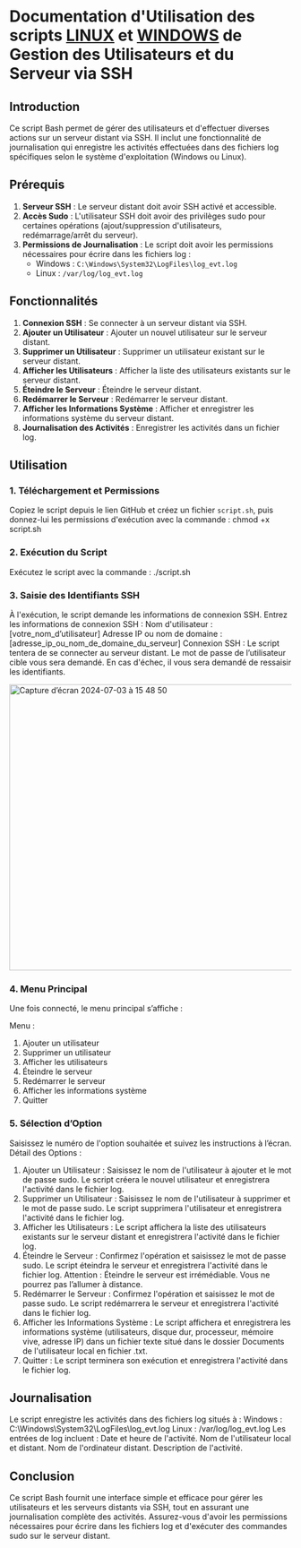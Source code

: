 # Documentation d'Utilisation des scripts [LINUX](https://github.com/WildCodeSchool/tssr-2405-p2-g1-Scripting/edit/main/LINUX_Script.sh) et [WINDOWS](https://github.com/WildCodeSchool/tssr-2405-p2-g1-Scripting/edit/main/WINDOWS_Script.ps1) de Gestion des Utilisateurs et du Serveur via SSH

## Introduction
Ce script Bash permet de gérer des utilisateurs et d'effectuer diverses actions sur un serveur distant via SSH. Il inclut une fonctionnalité de journalisation qui enregistre les activités effectuées dans des fichiers log spécifiques selon le système d'exploitation (Windows ou Linux).

## Prérequis
1. **Serveur SSH** : Le serveur distant doit avoir SSH activé et accessible.
2. **Accès Sudo** : L'utilisateur SSH doit avoir des privilèges sudo pour certaines opérations (ajout/suppression d'utilisateurs, redémarrage/arrêt du serveur).
3. **Permissions de Journalisation** : Le script doit avoir les permissions nécessaires pour écrire dans les fichiers log :
   - Windows : `C:\Windows\System32\LogFiles\log_evt.log`
   - Linux : `/var/log/log_evt.log`

## Fonctionnalités
1. **Connexion SSH** : Se connecter à un serveur distant via SSH.
2. **Ajouter un Utilisateur** : Ajouter un nouvel utilisateur sur le serveur distant.
3. **Supprimer un Utilisateur** : Supprimer un utilisateur existant sur le serveur distant.
4. **Afficher les Utilisateurs** : Afficher la liste des utilisateurs existants sur le serveur distant.
5. **Éteindre le Serveur** : Éteindre le serveur distant.
6. **Redémarrer le Serveur** : Redémarrer le serveur distant.
7. **Afficher les Informations Système** : Afficher et enregistrer les informations système du serveur distant.
8. **Journalisation des Activités** : Enregistrer les activités dans un fichier log.

## Utilisation

### 1. Téléchargement et Permissions
Copiez le script depuis le lien GitHub et créez un fichier `script.sh`, puis donnez-lui les permissions d'exécution avec la commande : chmod +x script.sh

### 2. Exécution du Script
Exécutez le script avec la commande : ./script.sh

### 3. Saisie des Identifiants SSH
À l'exécution, le script demande les informations de connexion SSH. Entrez les informations de connexion SSH :
Nom d'utilisateur : [votre_nom_d’utilisateur]
Adresse IP ou nom de domaine : [adresse_ip_ou_nom_de_domaine_du_serveur]
Connexion SSH : Le script tentera de se connecter au serveur distant. Le mot de passe de l’utilisateur cible vous sera demandé. En cas d'échec, il vous sera demandé de ressaisir les identifiants.

<img width="511" alt="Capture d’écran 2024-07-03 à 15 48 50" src="https://github.com/Salemnabil44/Projet2/assets/161028838/950cc90e-90f0-4438-a18a-8be9e6f5d6b6">

### 4. Menu Principal
Une fois connecté, le menu principal s’affiche :

Menu : 
1. Ajouter un utilisateur 
2. Supprimer un utilisateur 
3. Afficher les utilisateurs 
4. Éteindre le serveur 
5. Redémarrer le serveur 
6. Afficher les informations système 
7. Quitter

### 5. Sélection d’Option
Saisissez le numéro de l'option souhaitée et suivez les instructions à l’écran.
Détail des Options :
1. Ajouter un Utilisateur : Saisissez le nom de l'utilisateur à ajouter et le mot de passe sudo. Le script créera le nouvel utilisateur et enregistrera l'activité dans le fichier log.
2. Supprimer un Utilisateur : Saisissez le nom de l'utilisateur à supprimer et le mot de passe sudo. Le script supprimera l'utilisateur et enregistrera l'activité dans le fichier log.
3. Afficher les Utilisateurs : Le script affichera la liste des utilisateurs existants sur le serveur distant et enregistrera l'activité dans le fichier log.
4. Éteindre le Serveur : Confirmez l'opération et saisissez le mot de passe sudo. Le script éteindra le serveur et enregistrera l'activité dans le fichier log.
Attention : Éteindre le serveur est irrémédiable. Vous ne pourrez pas l’allumer à distance.
5. Redémarrer le Serveur : Confirmez l'opération et saisissez le mot de passe sudo. Le script redémarrera le serveur et enregistrera l'activité dans le fichier log.
6. Afficher les Informations Système : Le script affichera et enregistrera les informations système (utilisateurs, disque dur, processeur, mémoire vive, adresse IP) dans un fichier texte situé dans le dossier Documents de l'utilisateur local en fichier .txt.
7. Quitter : Le script terminera son exécution et enregistrera l'activité dans le fichier log.

## Journalisation
Le script enregistre les activités dans des fichiers log situés à :
Windows : C:\Windows\System32\LogFiles\log_evt.log
Linux : /var/log/log_evt.log
Les entrées de log incluent :
Date et heure de l'activité.
Nom de l'utilisateur local et distant.
Nom de l'ordinateur distant.
Description de l'activité.

## Conclusion 
Ce script Bash fournit une interface simple et efficace pour gérer les utilisateurs et les serveurs distants via SSH, tout en assurant une journalisation complète des activités. Assurez-vous d'avoir les permissions nécessaires pour écrire dans les fichiers log et d'exécuter des commandes sudo sur le serveur distant.
